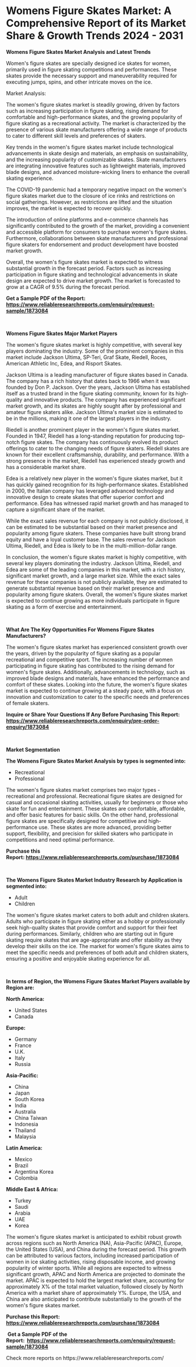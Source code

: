 <p><h1>Womens Figure Skates Market: A Comprehensive Report of its Market Share & Growth Trends 2024 - 2031</h1></p><p><strong>Womens Figure Skates Market Analysis and Latest Trends</strong></p>
<p><p>Women's figure skates are specially designed ice skates for women, primarily used in figure skating competitions and performances. These skates provide the necessary support and maneuverability required for executing jumps, spins, and other intricate moves on the ice.</p><p>Market Analysis:</p><p>The women's figure skates market is steadily growing, driven by factors such as increasing participation in figure skating, rising demand for comfortable and high-performance skates, and the growing popularity of figure skating as a recreational activity. The market is characterized by the presence of various skate manufacturers offering a wide range of products to cater to different skill levels and preferences of skaters.</p><p>Key trends in the women's figure skates market include technological advancements in skate design and materials, an emphasis on sustainability, and the increasing popularity of customizable skates. Skate manufacturers are integrating innovative features such as lightweight materials, improved blade designs, and advanced moisture-wicking liners to enhance the overall skating experience.</p><p>The COVID-19 pandemic had a temporary negative impact on the women's figure skates market due to the closure of ice rinks and restrictions on social gatherings. However, as restrictions are lifted and the situation improves, the market is expected to recover quickly.</p><p>The introduction of online platforms and e-commerce channels has significantly contributed to the growth of the market, providing a convenient and accessible platform for consumers to purchase women's figure skates. Furthermore, collaborations between skate manufacturers and professional figure skaters for endorsement and product development have boosted market growth.</p><p>Overall, the women's figure skates market is expected to witness substantial growth in the forecast period. Factors such as increasing participation in figure skating and technological advancements in skate design are expected to drive market growth. The market is forecasted to grow at a CAGR of 9.5% during the forecast period.</p></p>
<p><strong>Get a Sample PDF of the Report:&nbsp; <a href="https://www.reliableresearchreports.com/enquiry/request-sample/1873084">https://www.reliableresearchreports.com/enquiry/request-sample/1873084</a></strong></p>
<p>&nbsp;</p>
<p><strong>Womens Figure Skates Major Market Players</strong></p>
<p><p>The women's figure skates market is highly competitive, with several key players dominating the industry. Some of the prominent companies in this market include Jackson Ultima, SP-Teri, Graf Skate, Riedell, Roces, American Athletic Inc, Edea, and Risport Skates.</p><p>Jackson Ultima is a leading manufacturer of figure skates based in Canada. The company has a rich history that dates back to 1966 when it was founded by Don P. Jackson. Over the years, Jackson Ultima has established itself as a trusted brand in the figure skating community, known for its high-quality and innovative products. The company has experienced significant market growth, and its skates are highly sought after by professional and amateur figure skaters alike. Jackson Ultima's market size is estimated to be in the millions, making it one of the largest players in the industry.</p><p>Riedell is another prominent player in the women's figure skates market. Founded in 1947, Riedell has a long-standing reputation for producing top-notch figure skates. The company has continuously evolved its product offerings to cater to the changing needs of figure skaters. Riedell skates are known for their excellent craftsmanship, durability, and performance. With a strong presence in the market, Riedell has experienced steady growth and has a considerable market share.</p><p>Edea is a relatively new player in the women's figure skates market, but it has quickly gained recognition for its high-performance skates. Established in 2000, the Italian company has leveraged advanced technology and innovative design to create skates that offer superior comfort and performance. Edea has witnessed rapid market growth and has managed to capture a significant share of the market.</p><p>While the exact sales revenue for each company is not publicly disclosed, it can be estimated to be substantial based on their market presence and popularity among figure skaters. These companies have built strong brand equity and have a loyal customer base. The sales revenue for Jackson Ultima, Riedell, and Edea is likely to be in the multi-million-dollar range.</p><p>In conclusion, the women's figure skates market is highly competitive, with several key players dominating the industry. Jackson Ultima, Riedell, and Edea are some of the leading companies in this market, with a rich history, significant market growth, and a large market size. While the exact sales revenue for these companies is not publicly available, they are estimated to generate substantial revenue based on their market presence and popularity among figure skaters. Overall, the women's figure skates market is expected to continue growing as more individuals participate in figure skating as a form of exercise and entertainment.</p></p>
<p>&nbsp;</p>
<p><strong>What Are The Key Opportunities For Womens Figure Skates Manufacturers?</strong></p>
<p><p>The women's figure skates market has experienced consistent growth over the years, driven by the popularity of figure skating as a popular recreational and competitive sport. The increasing number of women participating in figure skating has contributed to the rising demand for women's figure skates. Additionally, advancements in technology, such as improved blade designs and materials, have enhanced the performance and comfort of these skates. Looking into the future, the women's figure skates market is expected to continue growing at a steady pace, with a focus on innovation and customization to cater to the specific needs and preferences of female skaters.</p></p>
<p><strong>Inquire or Share Your Questions If Any Before Purchasing This Report: <a href="https://www.reliableresearchreports.com/enquiry/pre-order-enquiry/1873084">https://www.reliableresearchreports.com/enquiry/pre-order-enquiry/1873084</a></strong></p>
<p>&nbsp;</p>
<p><strong>Market Segmentation</strong></p>
<p><strong>The Womens Figure Skates Market Analysis by types is segmented into:</strong></p>
<p><ul><li>Recreational</li><li>Professional</li></ul></p>
<p><p>The women's figure skates market comprises two major types - recreational and professional. Recreational figure skates are designed for casual and occasional skating activities, usually for beginners or those who skate for fun and entertainment. These skates are comfortable, affordable, and offer basic features for basic skills. On the other hand, professional figure skates are specifically designed for competitive and high-performance use. These skates are more advanced, providing better support, flexibility, and precision for skilled skaters who participate in competitions and need optimal performance.</p></p>
<p><strong>Purchase this Report:&nbsp;<a href="https://www.reliableresearchreports.com/purchase/1873084">https://www.reliableresearchreports.com/purchase/1873084</a></strong></p>
<p>&nbsp;</p>
<p><strong>The Womens Figure Skates Market Industry Research by Application is segmented into:</strong></p>
<p><ul><li>Adult</li><li>Children</li></ul></p>
<p><p>The women's figure skates market caters to both adult and children skaters. Adults who participate in figure skating either as a hobby or professionally seek high-quality skates that provide comfort and support for their feet during performances. Similarly, children who are starting out in figure skating require skates that are age-appropriate and offer stability as they develop their skills on the ice. The market for women's figure skates aims to meet the specific needs and preferences of both adult and children skaters, ensuring a positive and enjoyable skating experience for all.</p></p>
<p>&nbsp;</p>
<p><strong>In terms of Region, the Womens Figure Skates Market Players available by Region are:</strong></p>
<p>
    <p> <strong> North America: </strong>
        <ul>
            <li>United States</li>
            <li>Canada</li>
        </ul>
        </p> 
    <p> <strong> Europe: </strong>
        <ul>
            <li>Germany</li>
            <li>France</li>
            <li>U.K.</li>
            <li>Italy</li>
            <li>Russia</li>
        </ul>
        </p> 
    <p> <strong> Asia-Pacific: </strong>
        <ul>
            <li>China</li>
            <li>Japan</li>
            <li>South Korea</li>
            <li>India</li>
            <li>Australia</li>
            <li>China Taiwan</li>
            <li>Indonesia</li>
            <li>Thailand</li>
            <li>Malaysia</li>
        </ul>
        </p> 
    <p> <strong> Latin America: </strong>
        <ul>
            <li>Mexico</li>
            <li>Brazil</li>
            <li>Argentina Korea</li>
            <li>Colombia</li>
        </ul>
        </p> 
    <p> <strong> Middle East & Africa: </strong>
        <ul>
            <li>Turkey</li>
            <li>Saudi</li>
            <li>Arabia</li>
            <li>UAE</li>
            <li>Korea</li>
        </ul>
    </p>
    </p>
<p><p>The women's figure skates market is anticipated to exhibit robust growth across regions such as North America (NA), Asia-Pacific (APAC), Europe, the United States (USA), and China during the forecast period. This growth can be attributed to various factors, including increased participation of women in ice skating activities, rising disposable income, and growing popularity of winter sports. While all regions are expected to witness significant growth, APAC and North America are projected to dominate the market. APAC is expected to hold the largest market share, accounting for approximately X% of the total market valuation, followed closely by North America with a market share of approximately Y%. Europe, the USA, and China are also anticipated to contribute substantially to the growth of the women's figure skates market.</p></p>
<p><strong>Purchase this Report: <a href="https://www.reliableresearchreports.com/purchase/1873084">https://www.reliableresearchreports.com/purchase/1873084</a></strong></p>
<p>&nbsp;<strong>Get a Sample PDF of the Report:&nbsp;&nbsp;<a href="https://www.reliableresearchreports.com/enquiry/request-sample/1873084">https://www.reliableresearchreports.com/enquiry/request-sample/1873084</a></strong></p>
<p><strong></strong></p>
<p>Check more reports on https://www.reliableresearchreports.com/</p>